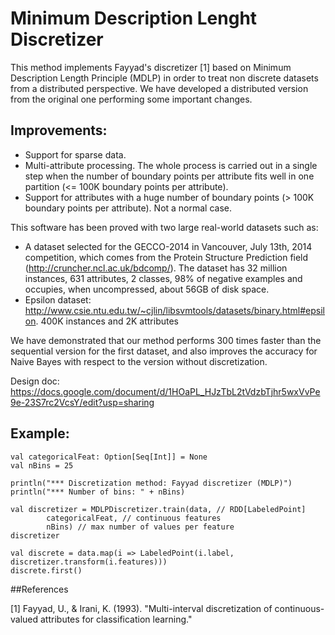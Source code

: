 Minimum Description Lenght Discretizer
========================================

This method implements Fayyad's discretizer [1] based on Minimum Description Length Principle (MDLP) in order to treat non discrete datasets from a distributed perspective. We have developed a distributed version from the original one performing some important changes.

## Improvements:

* Support for sparse data.
* Multi-attribute processing. The whole process is carried out in a single step when the number of boundary points per attribute fits well in one partition (<= 100K boundary points per attribute).
* Support for attributes with a huge number of boundary points (> 100K boundary points per attribute). Not a normal case.

This software has been proved with two large real-world datasets such as:

* A dataset selected for the GECCO-2014 in Vancouver, July 13th, 2014 competition, which comes from the Protein Structure Prediction field (http://cruncher.ncl.ac.uk/bdcomp/). The dataset has 32 million instances, 631 attributes, 2 classes, 98% of negative examples and occupies, when uncompressed, about 56GB of disk space.
* Epsilon dataset: http://www.csie.ntu.edu.tw/~cjlin/libsvmtools/datasets/binary.html#epsilon. 400K instances and 2K attributes

We have demonstrated that our method performs 300 times faster than the sequential version for the first dataset, and also improves the accuracy for Naive Bayes with respect to the version without discretization.

Design doc: https://docs.google.com/document/d/1HOaPL_HJzTbL2tVdzbTjhr5wxVvPe9e-23S7rc2VcsY/edit?usp=sharing

## Example: 

  	val categoricalFeat: Option[Seq[Int]] = None
	val nBins = 25

	println("*** Discretization method: Fayyad discretizer (MDLP)")
	println("*** Number of bins: " + nBins)			

	val discretizer = MDLPDiscretizer.train(data, // RDD[LabeledPoint]
			categoricalFeat, // continuous features 
			nBins) // max number of values per feature
  	discretizer
		    
	val discrete = data.map(i => LabeledPoint(i.label, discretizer.transform(i.features)))
  	discrete.first()

##References

[1] Fayyad, U., & Irani, K. (1993).
"Multi-interval discretization of continuous-valued attributes for classification learning."
